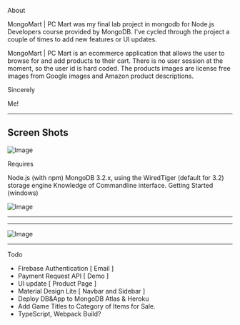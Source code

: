 About

MongoMart | PC Mart was my final lab project in mongodb for Node.js Developers course provided by MongoDB. 
I've cycled through the project a couple of times to add new features or UI updates.

MongoMart | PC Mart is an ecommerce application that allows the user to browse for and add products to their cart.
There is no user session at the moment, so the user id is hard coded. The products images are license free images from
Google images and Amazon product descriptions.

 Sincerely
 
 Me!
 
----------------------------------------------------------------------------------------------------------------------

Screen Shots
------------------


![Image](https://github.com/zimejin/Mongo-Mart-MongoDB-Node-Express-Application-/blob/master/screen-shot/sreen%20mart.png?raw=true)


Requires

Node.js (with npm)
MongoDB 3.2.x, using the WiredTiger (default for 3.2) storage engine
Knowledge of Commandline interface.
Getting Started (windows)


![Image](https://github.com/zimejin/Mongo-Mart-MongoDB-Node-Express-Application-/blob/master/screen-shot/pc%20mart.jpg?raw=true)

----------------------------------------------------------------------------------------------------------------------

----------------------------------------------------------------------------------------------------------------------

![Image](https://github.com/zimejin/Mongo-Mart-MongoDB-Node-Express-Application-/blob/master/screen-shot/ScreenShot%20mart.png?raw=true)


----------------------------------------------------------------------------------------------------------------------


Todo

* Firebase Authentication [ Email ]
* Payment Request API [ Demo ] 
* UI update [ Product Page ]
* Material Design Lite [ Navbar and Sidebar ]
* Deploy DB&App to MongoDB Atlas & Heroku 
* Add Game Titles to Category of Items for Sale.
* TypeScript, Webpack Build?
